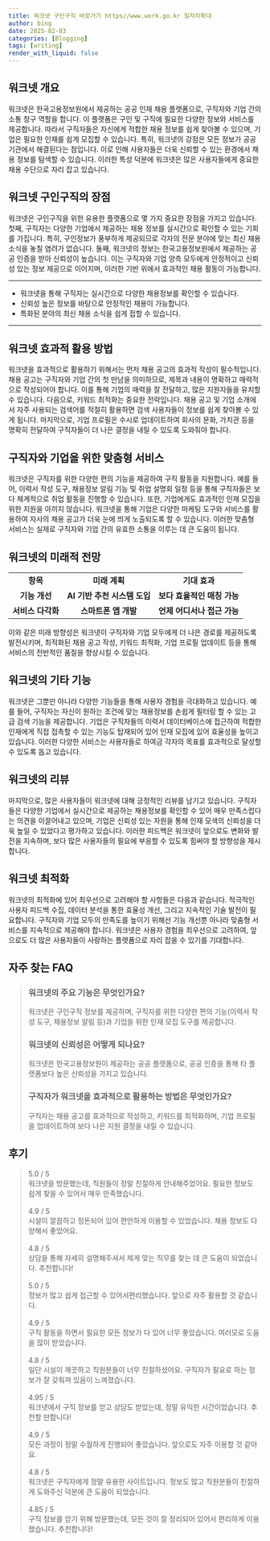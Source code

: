 ```yaml
---
title: 워크넷 구인구직 바로가기 https//www.work.go.kr 일자리확대
author: bing
date: 2025-02-03
categories: [Blogging]
tags: [writing]
render_with_liquid: false
---
```



<h2 id='워크넷_개요'>워크넷 개요</h2>

<p>워크넷은 한국고용정보원에서 제공하는 공공 인재 채용 플랫폼으로, 구직자와 기업 간의 소통 창구 역할을 합니다. 이 플랫폼은 구인 및 구직에 필요한 다양한 정보와 서비스를 제공합니다. 따라서 구직자들은 자신에게 적합한 채용 정보를 쉽게 찾아볼 수 있으며, 기업은 필요한 인재를 쉽게 모집할 수 있습니다. 특히, 워크넷의 강점은 모든 정보가 공공 기관에서 해결된다는 점입니다. 이로 인해 사용자들은 더욱 신뢰할 수 있는 환경에서 채용 정보를 탐색할 수 있습니다. 이러한 특성 덕분에 워크넷은 많은 사용자들에게 중요한 채용 수단으로 자리 잡고 있습니다.</p>

<h2 id='워크넷_구인구직의_장점'>워크넷 구인구직의 장점</h2>

<p>워크넷은 구인구직을 위한 유용한 플랫폼으로 몇 가지 중요한 장점을 가지고 있습니다. 첫째, 구직자는 다양한 기업에서 제공하는 채용 정보를 실시간으로 확인할 수 있는 기회를 가집니다. 특히, 구인정보가 풍부하게 제공되므로 각자의 전문 분야에 맞는 최신 채용 소식을 놓칠 염려가 없습니다. 둘째, 워크넷의 정보는 한국고용정보원에서 제공하는 공공 인증을 받아 신뢰성이 높습니다. 이는 구직자와 기업 양측 모두에게 안정적이고 신뢰성 있는 정보 제공으로 이어지며, 이러한 기반 위에서 효과적인 채용 활동이 가능합니다.</p>

<hr />

<ul>
    <li>워크넷을 통해 구직자는 실시간으로 다양한 채용정보를 확인할 수 있습니다.</li>
    <li>신뢰성 높은 정보를 바탕으로 안정적인 채용이 가능합니다.</li>
    <li>특화된 분야의 최신 채용 소식을 쉽게 접할 수 있습니다.</li>
</ul>

<hr />

<h2 id='워크넷_효과적_활용_방법'>워크넷 효과적 활용 방법</h2>

<p>워크넷을 효과적으로 활용하기 위해서는 먼저 채용 공고의 효과적 작성이 필수적입니다. 채용 공고는 구직자와 기업 간의 첫 만남을 의미하므로, 제목과 내용이 명확하고 매력적으로 작성되어야 합니다. 이를 통해 기업의 매력을 잘 전달하고, 많은 지원자들을 유치할 수 있습니다. 다음으로, 키워드 최적화는 중요한 전략입니다. 채용 공고 및 기업 소개에서 자주 사용되는 검색어를 적절히 활용하면 검색 사용자들이 정보를 쉽게 찾아볼 수 있게 됩니다. 마지막으로, 기업 프로필은 수시로 업데이트하여 회사의 문화, 가치관 등을 명확히 전달하여 구직자들이 더 나은 결정을 내릴 수 있도록 도와줘야 합니다.</p>

<h2 id='구직자와_기업을_위한_맞춤형_서비스'>구직자와 기업을 위한 맞춤형 서비스</h2>

<p>워크넷은 구직자를 위한 다양한 편의 기능을 제공하여 구직 활동을 지원합니다. 예를 들어, 이력서 작성 도구, 채용정보 알림 기능 및 취업 설명회 일정 등을 통해 구직자들은 보다 체계적으로 취업 활동을 진행할 수 있습니다. 또한, 기업에게도 효과적인 인재 모집을 위한 지원을 아끼지 않습니다. 워크넷을 통해 기업은 다양한 마케팅 도구와 서비스를 활용하여 자사의 채용 공고가 더욱 눈에 띄게 노출되도록 할 수 있습니다. 이러한 맞춤형 서비스는 실제로 구직자와 기업 간의 유효한 소통을 이루는 데 큰 도움이 됩니다.</p>

<h2 id='워크넷의_미래적_전망'>워크넷의 미래적 전망</h2>

<table>
    <tr>
        <td style="text-align: center; height: 17px;"><b>항목</b></td>
        <td style="text-align: center; height: 17px;"><b>미래 계획</b></td>
        <td style="text-align: center; height: 17px;"><b>기대 효과</b></td>
    </tr>
    <tr>
        <td style="text-align: center; height: 17px;"><b>기능 개선</b></td>
        <td style="text-align: center; height: 17px;"><b>AI 기반 추천 시스템 도입</b></td>
        <td style="text-align: center; height: 17px;"><b>보다 효율적인 매칭 가능</b></td>
    </tr>
    <tr>
        <td style="text-align: center; height: 17px;"><b>서비스 다각화</b></td>
        <td style="text-align: center; height: 17px;"><b>스마트폰 앱 개발</b></td>
        <td style="text-align: center; height: 17px;"><b>언제 어디서나 접근 가능</b></td>
    </tr>
</table>

<p>이와 같은 미래 방향성은 워크넷이 구직자와 기업 모두에게 더 나은 경로를 제공하도록 발전시키며, 최적화된 채용 공고 작성, 키워드 최적화, 기업 프로필 업데이트 등을 통해 서비스의 전반적인 품질을 향상시킬 수 있습니다.</p>

<h2 id='워크넷의_기타_기능'>워크넷의 기타 기능</h2>

<p>워크넷은 그뿐만 아니라 다양한 기능들을 통해 사용자 경험을 극대화하고 있습니다. 예를 들어, 구직자는 자신이 원하는 조건에 맞는 채용정보를 손쉽게 필터링 할 수 있는 고급 검색 기능을 제공합니다. 기업은 구직자들의 이력서 데이터베이스에 접근하여 적합한 인재에게 직접 접촉할 수 있는 기능도 탑재되어 있어 인재 모집에 있어 효율성을 높이고 있습니다. 이러한 다양한 서비스는 사용자들로 하여금 각자의 목표를 효과적으로 달성할 수 있도록 돕고 있습니다.</p>

<h2 id='워크넷의_리뷰'>워크넷의 리뷰</h2>

<p>마지막으로, 많은 사용자들이 워크넷에 대해 긍정적인 리뷰를 남기고 있습니다. 구직자들은 다양한 기업에서 실시간으로 제공하는 채용정보를 확인할 수 있어 매우 만족스럽다는 의견을 이끌어내고 있으며, 기업은 신뢰성 있는 자원을 통해 인재 모색의 신뢰성을 더욱 높일 수 있었다고 평가하고 있습니다. 이러한 피드백은 워크넷이 앞으로도 변화와 발전을 지속하며, 보다 많은 사용자들의 필요에 부응할 수 있도록 힘써야 할 방향성을 제시합니다.</p>

<h2 id='워크넷_최적화'>워크넷 최적화</h2>

<p>워크넷의 최적화에 있어 최우선으로 고려해야 할 사항들은 다음과 같습니다. 적극적인 사용자 피드백 수집, 데이터 분석을 통한 효율성 개선, 그리고 지속적인 기술 발전이 필요합니다. 구직자와 기업 모두의 만족도를 높이기 위해선 기능 개선뿐 아니라 맞춤형 서비스를 지속적으로 제공해야 합니다. 워크넷은 사용자 경험을 최우선으로 고려하여, 앞으로도 더 많은 사용자들이 사랑하는 플랫폼으로 자리 잡을 수 있기를 기대합니다.</p>


<h2 id='자주_찾는_FAQ'>자주 찾는 FAQ</h2>
<div itemscope="" itemtype="https://schema.org/FAQPage"> 
<blockquote> 
<div itemscope="" itemprop="mainEntity" itemtype="https://schema.org/Question"> 
<h3 itemprop="name">워크넷의 주요 기능은 무엇인가요?</h3> 
<div itemscope="" itemprop="acceptedAnswer" itemtype="https://schema.org/Answer"> 
<span itemprop="text"> 
<p>워크넷은 구인구직 정보를 제공하며, 구직자를 위한 다양한 편의 기능(이력서 작성 도구, 채용정보 알림 등)과 기업을 위한 인재 모집 도구를 제공합니다.</p> 
</span> 
</div> 
</div> 

<div itemscope="" itemprop="mainEntity" itemtype="https://schema.org/Question"> 
<h3 itemprop="name">워크넷의 신뢰성은 어떻게 되나요?</h3> 
<div itemscope="" itemprop="acceptedAnswer" itemtype="https://schema.org/Answer"> 
<span itemprop="text"> 
<p>워크넷은 한국고용정보원이 제공하는 공공 플랫폼으로, 공공 인증을 통해 타 플랫폼보다 높은 신뢰성을 가지고 있습니다.</p> 
</span> 
</div> 
</div> 

<div itemscope="" itemprop="mainEntity" itemtype="https://schema.org/Question"> 
<h3 itemprop="name">구직자가 워크넷을 효과적으로 활용하는 방법은 무엇인가요?</h3> 
<div itemscope="" itemprop="acceptedAnswer" itemtype="https://schema.org/Answer"> 
<span itemprop="text"> 
<p>구직자는 채용 공고를 효과적으로 작성하고, 키워드를 최적화하며, 기업 프로필을 업데이트하여 보다 나은 지원 결정을 내릴 수 있습니다.</p> 
</span> 
</div> 
</div> 
</blockquote> 
</div>
<h2 id='후기'>후기</h2>
<div itemscope itemtype="https://schema.org/Product">
  <blockquote>
  <div itemprop="review" itemscope itemtype="https://schema.org/Review">
      <div itemprop="reviewRating" itemscope itemtype="https://schema.org/Rating"> <span itemprop="ratingValue">5.0</span> / <span itemprop="bestRating">5</span> </div>
      <span itemprop="reviewBody">워크넷을 방문했는데, 직원들이 정말 친절하게 안내해주었어요. 필요한 정보도 쉽게 찾을 수 있어서 매우 만족했습니다.</span>
  </div>
  <br>
  <div itemprop="review" itemscope itemtype="https://schema.org/Review">
      <div itemprop="reviewRating" itemscope itemtype="https://schema.org/Rating"> <span itemprop="ratingValue">4.9</span> / <span itemprop="bestRating">5</span> </div>
      <span itemprop="reviewBody">시설이 깔끔하고 정돈되어 있어 편안하게 이용할 수 있었습니다. 채용 정보도 다양해서 좋았어요.</span>
  </div>
  <br>
  <div itemprop="review" itemscope itemtype="https://schema.org/Review">
      <div itemprop="reviewRating" itemscope itemtype="https://schema.org/Rating"> <span itemprop="ratingValue">4.8</span> / <span itemprop="bestRating">5</span> </div>
      <span itemprop="reviewBody">상담을 통해 자세히 설명해주셔서 제게 맞는 직무를 찾는 데 큰 도움이 되었습니다. 추천합니다!</span>
  </div>
  <br>
  <div itemprop="review" itemscope itemtype="https://schema.org/Review">
      <div itemprop="reviewRating" itemscope itemtype="https://schema.org/Rating"> <span itemprop="ratingValue">5.0</span> / <span itemprop="bestRating">5</span> </div>
      <span itemprop="reviewBody">정보가 많고 쉽게 접근할 수 있어서편리했습니다. 앞으로 자주 활용할 것 같습니다.</span>
  </div>
  <br>
  <div itemprop="review" itemscope itemtype="https://schema.org/Review">
      <div itemprop="reviewRating" itemscope itemtype="https://schema.org/Rating"> <span itemprop="ratingValue">4.9</span> / <span itemprop="bestRating">5</span> </div>
      <span itemprop="reviewBody">구직 활동을 하면서 필요한 모든 정보가 다 있어 너무 좋았습니다. 여러모로 도움을 많이 받았습니다.</span>
  </div>
  <br>
  <div itemprop="review" itemscope itemtype="https://schema.org/Review">
      <div itemprop="reviewRating" itemscope itemtype="https://schema.org/Rating"> <span itemprop="ratingValue">4.8</span> / <span itemprop="bestRating">5</span> </div>
      <span itemprop="reviewBody">일단 시설이 깨끗하고 직원분들이 너무 친절하셨어요. 구직자가 필요로 하는 정보가 잘 갖춰져 있음이 느껴졌습니다.</span>
  </div>
  <br>
  <div itemprop="review" itemscope itemtype="https://schema.org/Review">
      <div itemprop="reviewRating" itemscope itemtype="https://schema.org/Rating"> <span itemprop="ratingValue">4.95</span> / <span itemprop="bestRating">5</span> </div>
      <span itemprop="reviewBody">워크넷에서 구직 정보를 얻고 상담도 받았는데, 정말 유익한 시간이었습니다. 추천할 만합니다!</span>
  </div>
  <br>
  <div itemprop="review" itemscope itemtype="https://schema.org/Review">
      <div itemprop="reviewRating" itemscope itemtype="https://schema.org/Rating"> <span itemprop="ratingValue">4.9</span> / <span itemprop="bestRating">5</span> </div>
      <span itemprop="reviewBody">모든 과정이 정말 수월하게 진행되어 좋았습니다. 앞으로도 자주 이용할 것 같아요.</span>
  </div>
  <br>
  <div itemprop="review" itemscope itemtype="https://schema.org/Review">
      <div itemprop="reviewRating" itemscope itemtype="https://schema.org/Rating"> <span itemprop="ratingValue">4.8</span> / <span itemprop="bestRating">5</span> </div>
      <span itemprop="reviewBody">워크넷은 구직자에게 정말 유용한 사이트입니다. 정보도 많고 직원분들이 친절하게 도와주신 덕분에 큰 도움이 되었습니다.</span>
  </div>
  <br>
  <div itemprop="review" itemscope itemtype="https://schema.org/Review">
      <div itemprop="reviewRating" itemscope itemtype="https://schema.org/Rating"> <span itemprop="ratingValue">4.85</span> / <span itemprop="bestRating">5</span> </div>
      <span itemprop="reviewBody">구직 정보를 얻기 위해 방문했는데, 모든 것이 잘 정리되어 있어서 편리하게 이용했습니다. 추천합니다!</span>
  </div>
  </blockquote>
</div>
